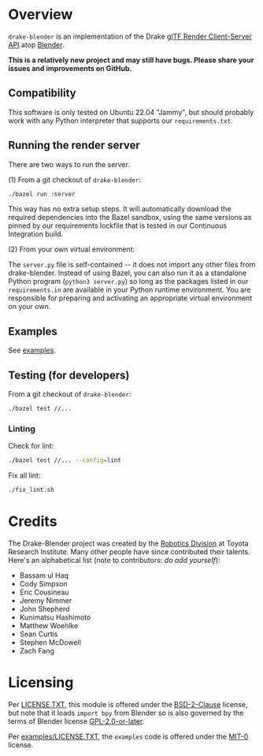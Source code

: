 <!-- SPDX-License-Identifier: BSD-2-Clause -->

# Overview

`drake-blender` is an implementation of the Drake
[glTF Render Client-Server API](https://drake.mit.edu/doxygen_cxx/group__render__engine__gltf__client__server__api.html)
atop
[Blender](https://www.blender.org/).

**This is a relatively new project and may still have bugs.
Please share your issues and improvements on GitHub.**

## Compatibility

This software is only tested on Ubuntu 22.04 "Jammy", but should probably
work with any Python interpreter that supports our `requirements.txt`.

## Running the render server

There are two ways to run the server.

(1) From a git checkout of `drake-blender`:

```sh
./bazel run :server
```

This way has no extra setup steps. It will automatically download the required
dependencies into the Bazel sandbox, using the same versions as pinned by our
requirements lockfile that is tested in our Continuous Integration build.

(2) From your own virtual environment:

The `server.py` file is self-contained -- it does not import any other files
from drake-blender. Instead of using Bazel, you can also run it as a standalone
Python program (`python3 server.py`) so long as the packages listed in our
`requirements.in` are available in your Python runtime environment. You are
responsible for preparing and activating an appropriate virtual environment on
your own.

## Examples

See [examples](examples/README.md).

## Testing (for developers)

From a git checkout of `drake-blender`:

```sh
./bazel test //...
```

### Linting

Check for lint:

```sh
./bazel test //... --config=lint
```

Fix all lint:

```sh
./fix_lint.sh
```

# Credits

The Drake-Blender project was created by the
[Robotics Division](https://www.tri.global/our-work/robotics/)
at Toyota Research Institute. Many other people have since contributed their
talents. Here's an alphabetical list (note to contributors: *do add yourself*):

* Bassam ul Haq
* Cody Simpson
* Eric Cousineau
* Jeremy Nimmer
* John Shepherd
* Kunimatsu Hashimoto
* Matthew Woehlke
* Sean Curtis
* Stephen McDowell
* Zach Fang

# Licensing

Per [LICENSE.TXT](LICENSE.TXT), this module is offered under the
[BSD-2-Clause](https://spdx.org/licenses/BSD-2-Clause.html) license, but note
that it loads `import bpy` from Blender so is also governed by the terms of
Blender license [GPL-2.0-or-later](https://www.blender.org/about/license/).

Per [examples/LICENSE.TXT](examples/LICENSE.TXT), the `examples` code is
offered under the [MIT-0](https://spdx.org/licenses/MIT-0.html) license.
